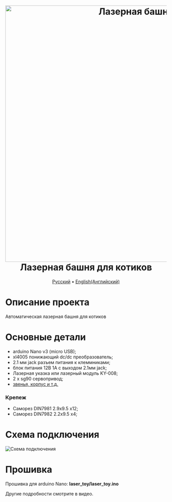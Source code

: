 <h1 align="center">
  <a href="https://youtu.be/sZ_J02TyHJI"><img src="https://github.com/TrashRobotics/LaserCatToy/blob/main/img/laser_toy.jpg" alt="Лазерная башня" width="800"></a>
  <br>
    Лазерная башня для котиков
  <br>
</h1>

<p align="center">
  <a href="https://github.com/TrashRobotics/LaserCatToy/blob/main/README.md">Русский</a> •
  <a href="https://github.com/TrashRobotics/LaserCatToy/blob/main/README-en.md">English(Английский)</a> 
</p>

# Описание проекта
Автоматическая лазерная башня для котиков

# Основные детали
* arduino Nano v3 (micro USB);
* xl4005 понижающий dc/dc преобразователь;
* 2.1 мм jack разъем питания к клеммниками;
* блок питания 12В 1А с выходом 2.1мм jack;
* Лазерная указка или лазерный модуль KY-008;
* 2 x sg90 сервопривод;
* [звенья, корпус и т.д.](https://www.thingiverse.com/thing:5090294)

### Крепеж
* Саморез DIN7981 2.9x9.5 x12;
* Саморез DIN7982 2.2x9.5 x4;

# Схема подключения
![Схема подключения](https://github.com/TrashRobotics/LaserCatToy/blob/main/img/schematic.png)

# Прошивка
Прошивка для arduino Nano: **laser_toy/laser_toy.ino**   
     
Другие подробности смотрите в видео.

